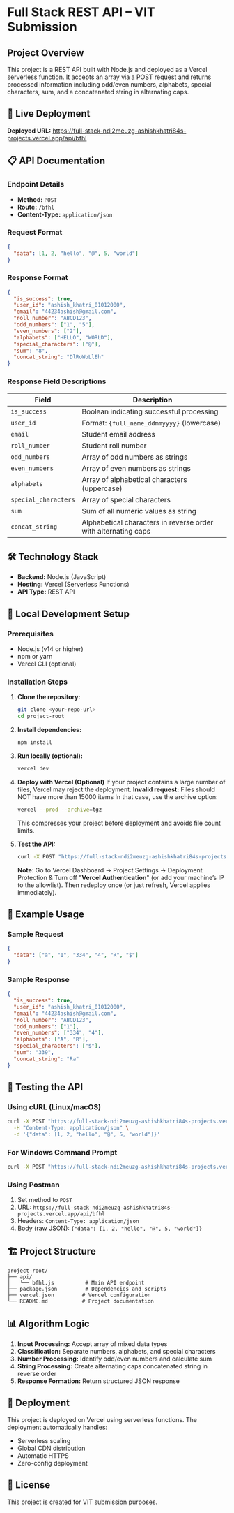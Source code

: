 # Full Stack REST API – VIT Submission

## Project Overview

This project is a REST API built with Node.js and deployed as a Vercel serverless function. It accepts an array via a POST request and returns processed information including odd/even numbers, alphabets, special characters, sum, and a concatenated string in alternating caps.

## 🚀 Live Deployment

**Deployed URL:** https://full-stack-ndi2meuzg-ashishkhatri84s-projects.vercel.app/api/bfhl

## 📋 API Documentation

### Endpoint Details
- **Method:** `POST`
- **Route:** `/bfhl`
- **Content-Type:** `application/json`

### Request Format
```json
{
  "data": [1, 2, "hello", "@", 5, "world"]
}
```

### Response Format
```json
{
  "is_success": true,
  "user_id": "ashish_khatri_01012000",
  "email": "44234ashish@gmail.com",
  "roll_number": "ABCD123",
  "odd_numbers": ["1", "5"],
  "even_numbers": ["2"],
  "alphabets": ["HELLO", "WORLD"],
  "special_characters": ["@"],
  "sum": "8",
  "concat_string": "DlRoWoLlEh"
}
```

### Response Field Descriptions

| Field | Description |
|-------|-------------|
| `is_success` | Boolean indicating successful processing |
| `user_id` | Format: `{full_name_ddmmyyyy}` (lowercase) |
| `email` | Student email address |
| `roll_number` | Student roll number |
| `odd_numbers` | Array of odd numbers as strings |
| `even_numbers` | Array of even numbers as strings |
| `alphabets` | Array of alphabetical characters (uppercase) |
| `special_characters` | Array of special characters |
| `sum` | Sum of all numeric values as string |
| `concat_string` | Alphabetical characters in reverse order with alternating caps |

## 🛠️ Technology Stack

- **Backend:** Node.js (JavaScript)
- **Hosting:** Vercel (Serverless Functions)
- **API Type:** REST API

## 🔧 Local Development Setup

### Prerequisites
- Node.js (v14 or higher)
- npm or yarn
- Vercel CLI (optional)

### Installation Steps

1. **Clone the repository:**
   ```bash
   git clone <your-repo-url>
   cd project-root
   ```

2. **Install dependencies:**
   ```bash
   npm install
   ```

3. **Run locally (optional):**
   ```bash
   vercel dev
   ```

4. **Deploy with Vercel (Optional)**
   If your project contains a large number of files, Vercel may reject the deployment.
   __Invalid request:__ Files should NOT have more than 15000 items
   In that case, use the archive option:
   ```bash
   vercel --prod --archive=tgz
   ```
   This compresses your project before deployment and avoids file count limits.
  
5. **Test the API:**
   ```bash
   curl -X POST "https://full-stack-ndi2meuzg-ashishkhatri84s-projects.vercel.app/api/bfhl" -H "Content-Type: application/json" -d "{\"data\": [1, 2, \"hello\", \"@\", 5, \"world\"]}"
   ```
   **Note**: Go to Vercel Dashboard → Project Settings → Deployment Protection & Turn off "**Vercel Authentication**" (or add your machine’s IP to the allowlist).
   Then redeploy once (or just refresh, Vercel applies immediately).

## 📝 Example Usage

### Sample Request
```json
{
  "data": ["a", "1", "334", "4", "R", "$"]
}
```

### Sample Response
```json
{
  "is_success": true,
  "user_id": "ashish_khatri_01012000",
  "email": "44234ashish@gmail.com",
  "roll_number": "ABCD123",
  "odd_numbers": ["1"],
  "even_numbers": ["334", "4"],
  "alphabets": ["A", "R"],
  "special_characters": ["$"],
  "sum": "339",
  "concat_string": "Ra"
}
```

## 🧪 Testing the API

### Using cURL (Linux/macOS)
```bash
curl -X POST "https://full-stack-ndi2meuzg-ashishkhatri84s-projects.vercel.app/api/bfhl" \
  -H "Content-Type: application/json" \
  -d '{"data": [1, 2, "hello", "@", 5, "world"]}'
```
### For Windows Command Prompt
```bash
curl -X POST "https://full-stack-ndi2meuzg-ashishkhatri84s-projects.vercel.app/api/bfhl" -H "Content-Type: application/json" -d "{\"data\": [1, 2, \"hello\", \"@\", 5, \"world\"]}"
```

### Using Postman
1. Set method to `POST`
2. URL: `https://full-stack-ndi2meuzg-ashishkhatri84s-projects.vercel.app/api/bfhl`
3. Headers: `Content-Type: application/json`
4. Body (raw JSON): `{"data": [1, 2, "hello", "@", 5, "world"]}`

## 🏗️ Project Structure

```
project-root/
├── api/
│   └── bfhl.js          # Main API endpoint
├── package.json         # Dependencies and scripts
├── vercel.json         # Vercel configuration
└── README.md           # Project documentation
```

## 📊 Algorithm Logic

1. **Input Processing:** Accept array of mixed data types
2. **Classification:** Separate numbers, alphabets, and special characters
3. **Number Processing:** Identify odd/even numbers and calculate sum
4. **String Processing:** Create alternating caps concatenated string in reverse order
5. **Response Formation:** Return structured JSON response

## 🚀 Deployment

This project is deployed on Vercel using serverless functions. The deployment automatically handles:
- Serverless scaling
- Global CDN distribution
- Automatic HTTPS
- Zero-config deployment

## 📄 License

This project is created for VIT submission purposes.
